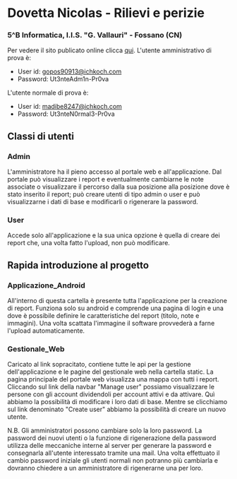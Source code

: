 # Dovetta Nicolas - Rilievi e perizie
### 5^B Informatica, I.I.S. "G. Vallauri" - Fossano (CN)

Per vedere il sito publicato online clicca [qui](https://progetto-foto-dovetta.herokuapp.com/).
L'utente amministrativo di prova è: 
* User id: gopos90913@ichkoch.com
* Password: Ut3nteAdm1n-Pr0va

L'utente normale di prova è: 
* User id: madibe8247@ichkoch.com
* Password: Ut3nteN0rmal3-Pr0va

## Classi di utenti
### Admin
L'amministratore ha il pieno accesso al portale web e all'applicazione.
Dal portale può visualizzare i report e eventualmente cambiarne le note associate o visualizzare il percorso dalla sua posizione alla posizione dove è stato inserito il report; può creare utenti di tipo admin o user e può visualizzarne i dati di base e modificarli o rigenerare la password.

### User
Accede solo all'applicazione e la sua unica opzione è quella di creare dei report che, una volta fatto l'upload, non può modificare.

## Rapida introduzione al progetto
### Applicazione_Android
All'interno di questa cartella è presente tutta l'applicazione per la creazione di report. Funziona solo su android e comprende una pagina di login e una dove è possibile definire le caratteristiche del report (titolo, note e immagini).
Una volta scattata l'immagine il software provvederà a farne l'upload automaticamente.

### Gestionale_Web
Caricato al link sopracitato, contiene tutte le api per la gestione dell'applicazione e le pagine del gestionale web nella cartella static.
La pagina principale del portale web visualizza una mappa con tutti i report.
Cliccando sul link della navbar "Manage user" possiamo visualizzare le persone con gli account dividendoli per account attivi e da attivare. Quì abbiamo la possibilità di modificare i loro dati di base.
Mentre se clicchiamo sul link denominato "Create user" abbiamo la possibilità di creare un nuovo utente.


N.B. Gli amministratori possono cambiare solo la loro password. La password dei nuovi utenti o la funzione di rigenerazione della password utilizza delle meccaniche interne al server per generare la password e consegnarla all'utente interessato tramite una mail. Una volta effettuato il cambio password iniziale gli utenti normali non potranno più cambiarla e dovranno chiedere a un amministratore di rigenerarne una per loro.